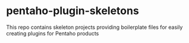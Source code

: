 pentaho-plugin-skeletons
========================

This repo contains skeleton projects providing boilerplate files for easily creating plugins for Pentaho products
